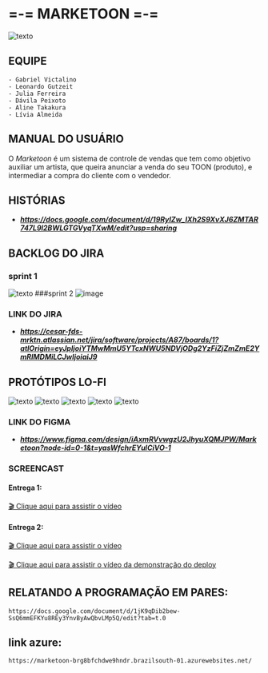 # =-= MARKETOON =-=
![texto](/src/logo-marketoon.png)

## EQUIPE
````
- Gabriel Victalino
- Leonardo Gutzeit
- Julia Ferreira
- Dávila Peixoto
- Aline Takakura
- Lívia Almeida
````
## MANUAL DO USUÁRIO
O _Marketoon_ é um sistema de controle de vendas que tem como objetivo auxiliar um artista, que queira anunciar a venda do seu TOON (produto), e intermediar a compra do cliente com o vendedor.

## HISTÓRIAS 
- ***https://docs.google.com/document/d/19RyIZw_IXh2S9XvXJ6ZMTAR747L9l2BWLGTGVyqTXwM/edit?usp=sharing***

## BACKLOG DO JIRA
### sprint 1
![texto](/src/backlog_jira.png)
###sprint 2
![image](https://github.com/user-attachments/assets/2aa7d246-4291-47bc-a5af-8eee36e68984)

### LINK DO JIRA
- ***https://cesar-fds-mrktn.atlassian.net/jira/software/projects/A87/boards/1?atlOrigin=eyJpIjoiYTMwMmU5YTcxNWU5NDVjODg2YzFiZjZmZmE2YmRlMDMiLCJwIjoiaiJ9***

 ## PROTÓTIPOS LO-FI
![texto](/src/marketoon-login.png)
![texto](/src/marketoon-paginicial.png)
![texto](/src/marketoon-comprando.png)
![texto](/src/marketoon-perfisdeusuario.png)
![texto](/src/marketoon-adm.png)

### LINK DO FIGMA 
- ***https://www.figma.com/design/iAxmRVvwgzU2JhyuXQMJPW/Marketoon?node-id=0-1&t=yasWfchrEYulCiVO-1***


### SCREENCAST


#### Entrega 1:

[🎬 Clique aqui para assistir o vídeo](https://youtu.be/e2Vaw_EXg98?si=TZECz9bFMMTPF_FV)

#### Entrega 2:

[🎬 Clique aqui para assistir o vídeo](https://youtu.be/M-0ZOZgdY10)

[🎬 Clique aqui para assistir o vídeo da demonstração do deploy](https://youtu.be/-TQt90mG9JY) 

## RELATANDO A PROGRAMAÇÃO EM PARES:
````
https://docs.google.com/document/d/1jK9qDib2bew-SsQ6mmEFKYu8REy3YnvByAwQbvLMp5Q/edit?tab=t.0
````
## link azure:
````
https://marketoon-brg8bfchdwe9hndr.brazilsouth-01.azurewebsites.net/
````
